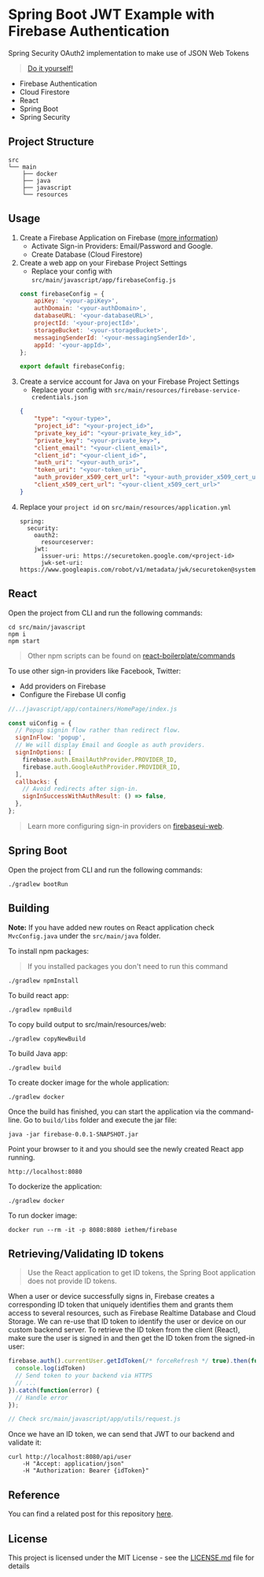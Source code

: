 # Spring Boot JWT Example with Firebase Authentication
Spring Security OAuth2 implementation to make use of JSON Web Tokens
> [Do it yourself!](DIY.md)

- Firebase Authentication
- Cloud Firestore
- React
- Spring Boot
- Spring Security

## Project Structure
```
src
└── main
    ├── docker 
    ├── java
    ├── javascript
    └── resources
```

## Usage
1. Create a Firebase Application on Firebase ([more information](https://gitlab.eteration.com/blogs/www/blob/master/2019/October/Firebase.md#creating-a-firebase-application))
    - Activate Sign-in Providers: Email/Password and Google.
    - Create Database (Cloud Firestore)
2. Create a web app on your Firebase Project Settings
    - Replace your config with `src/main/javascript/app/firebaseConfig.js`
    ```js
    const firebaseConfig = {
        apiKey: '<your-apiKey>',
        authDomain: '<your-authDomain>',
        databaseURL: '<your-databaseURL>',
        projectId: '<your-projectId>',
        storageBucket: '<your-storageBucket>',
        messagingSenderId: '<your-messagingSenderId>',
        appId: '<your-appId>',
    };

    export default firebaseConfig;
    ```
3. Create a service account for Java on your Firebase Project Settings
    - Replace your config with `src/main/resources/firebase-service-credentials.json`
    ```json
    {
        "type": "<your-type>",
        "project_id": "<your-project_id>",
        "private_key_id": "<your-private_key_id>",
        "private_key": "<your-private_key>",
        "client_email": "<your-client_email>",
        "client_id": "<your-client_id>",
        "auth_uri": "<your-auth_uri>",
        "token_uri": "<your-token_uri>",
        "auth_provider_x509_cert_url": "<your-auth_provider_x509_cert_url>",
        "client_x509_cert_url": "<your-client_x509_cert_url>"
    }
    ```
4. Replace your `project id` on `src/main/resources/application.yml`
	```
	spring:
	  security:
	    oauth2:
	      resourceserver:
		jwt:
		  issuer-uri: https://securetoken.google.com/<project-id>          			   
		  jwk-set-uri: https://www.googleapis.com/robot/v1/metadata/jwk/securetoken@system.gserviceaccount.com
	```

## React
Open the project from CLI and run the following commands:

    cd src/main/javascript
    npm i
    npm start
    
> Other npm scripts can be found on [react-boilerplate/commands](https://github.com/react-boilerplate/react-boilerplate/blob/master/docs/general/commands.md#command-line-commands)

To use other sign-in providers like Facebook, Twitter:
- Add providers on Firebase
- Configure the Firebase UI config

```js
//../javascript/app/containers/HomePage/index.js

const uiConfig = {
  // Popup signin flow rather than redirect flow.
  signInFlow: 'popup',
  // We will display Email and Google as auth providers.
  signInOptions: [
    firebase.auth.EmailAuthProvider.PROVIDER_ID,
    firebase.auth.GoogleAuthProvider.PROVIDER_ID,
  ],
  callbacks: {
    // Avoid redirects after sign-in.
    signInSuccessWithAuthResult: () => false,
  },
};
```
> Learn more configuring sign-in providers on [firebaseui-web](https://github.com/firebase/firebaseui-web/#configuring-sign-in-providers).

## Spring Boot

Open the project from CLI and run the following commands:

    ./gradlew bootRun

## Building

**Note:** If you have added new routes on React application check `MvcConfig.java` under the `src/main/java` folder.

To install npm packages: 
> If you installed packages you don't need to run this command

    ./gradlew npmInstall

To build react app:
    
    ./gradlew npmBuild

To copy build output to src/main/resources/web:
    
    ./gradlew copyNewBuild

To build Java app:

    ./gradlew build

To create docker image for the whole application:

    ./gradlew docker 

Once the build has finished, you can start the application via the command-line. Go to `build/libs` folder and execute the jar file:

    java -jar firebase-0.0.1-SNAPSHOT.jar

Point your browser to it and you should see the newly created React app running.

    http://localhost:8080

To dockerize the application:

    ./gradlew docker

To run docker image:

    docker run --rm -it -p 8080:8080 iethem/firebase

## Retrieving/Validating ID tokens
> Use the React application to get ID tokens, the Spring Boot application does not provide ID tokens.

When a user or device successfully signs in, Firebase creates a corresponding ID token that uniquely identifies them and grants them access to several resources, such as Firebase Realtime Database and Cloud Storage. We can re-use that ID token to identify the user or device on our custom backend server. To retrieve the ID token from the client (React), make sure the user is signed in and then get the ID token from the signed-in user:
```js
firebase.auth().currentUser.getIdToken(/* forceRefresh */ true).then(function(idToken) {
  console.log(idToken)
  // Send token to your backend via HTTPS
  // ...
}).catch(function(error) {
  // Handle error
});

// Check src/main/javascript/app/utils/request.js
```

Once we have an ID token, we can send that JWT to our backend and validate it:
```command
curl http://localhost:8080/api/user
	-H "Accept: application/json"
	-H "Authorization: Bearer {idToken}"
```

## Reference
You can find a related post for this repository [here](https://gitlab.eteration.com/blogs/www/blob/master/2019/October/Firebase.md). 

## License
This project is licensed under the MIT License - see the [LICENSE.md](LICENSE.md) file for details
